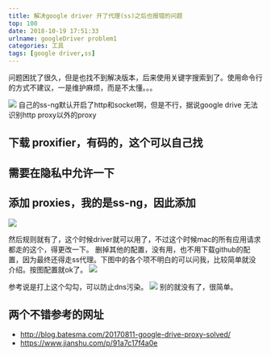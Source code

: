 ```yaml
---
title: 解决google driver 开了代理(ss)之后也报错的问题
top: 100
date: 2018-10-19 17:51:33
urlname: googleDriver problem1
categories: 工具
tags: [google driver,ss]
---
```

问题困扰了很久，但是也找不到解决版本，后来使用关键字搜索到了。使用命令行的方式不建议，一是维护麻烦，而是不太懂。。。
<!--more-->
![](http://ws2.sinaimg.cn/large/006tNbRwly1fwkgv15s7aj30rs0i8gn8.jpg)
自己的ss-ng默认开启了http和socket啊，但是不行，据说google drive 无法识别http proxy以外的proxy
## 下载 proxifier，有码的，这个可以自己找
## 需要在隐私中允许一下
## 添加 proxies，我的是ss-ng，因此添加 
![](http://ws2.sinaimg.cn/large/006tNbRwly1fwkgv1f3qvj30f70ai0tj.jpg)

然后规则就有了，这个时候driver就可以用了，不过这个时候mac的所有应用请求都走的这个，得更改一下。
删掉其他的配置，没有用，也不用下载github的配置，因为最终还得走ss代理。下图中的各个项不明白的可以问我，比较简单就没介绍。按图配置就ok了。
![](http://ws4.sinaimg.cn/large/006tNbRwly1fwkgv2g75vj30n90cmac0.jpg)

参考说是打上这个勾勾，可以防止dns污染。
![](http://ws4.sinaimg.cn/large/006tNbRwly1fwkgv3fdx0j30fv0d8q4d.jpg)
别的就没有了，很简单。

## 两个不错参考的网址
* http://blog.batesma.com/20170811-google-drive-proxy-solved/
* https://www.jianshu.com/p/91a7c17f4a0e
